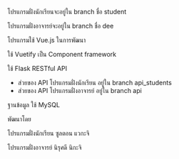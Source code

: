 โปรแกรมฝั่งนักเรียนจะอยู่ใน branch ชื่อ student

โปรแกรมฝั่งอาจารย์จะอยู่ใน branch ชื่อ dee

โปรแกรมใช้ Vue.js ในการพัฒนา

ใช้ Vuetify เป็น Component framework

ใช้ Flask RESTful API
 - ส่วยของ API โปรแกรมฝั่งนักเรียน อยู่ใน branch api_students
 - ส่วยของ API โปรแกรมฝั่งอาจารย์ อยู่ใน branch api

ฐานข้อมูล ใช้ MySQL

พัฒนาโดย

โปรแกรมฝั่งนักเรียน ซูลตอน แวกะจิ

โปรแกรมฝั่งอาจารย์ นิรุศดี นิกะจิ
